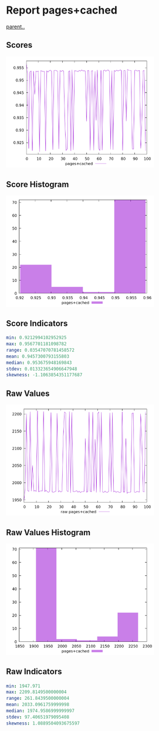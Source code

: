 # Report pages+cached

[parent..](./..)  


## Scores

![score](./score.png)  

## Score Histogram

![hist](./hist.png)  

## Score Indicators

```yaml
min: 0.9212994102952925
max: 0.9567701181098782
range: 0.03547070781458572
mean: 0.9457300793155803
median: 0.953675948169843
stdev: 0.013323654906647948
skewness: -1.1063854351177687

```

## Raw Values

![raw](./raw.png)  

## Raw Values Histogram

![raw hist](./raw_hist.png)  

## Raw Indicators

```yaml
min: 1947.971
max: 2209.8149500000004
range: 261.8439500000004
mean: 2033.0961759999998
median: 1974.9586999999997
stdev: 97.40651979095408
skewness: 1.0889504093675597

```

<style>
  img {
    max-width: 80%;
  }
</style>
      
